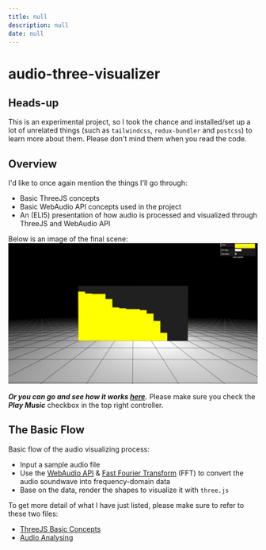 ```yaml
---
title: null
description: null
date: null
---
```


# audio-three-visualizer

## Heads-up

This is an experimental project, so I took the chance and installed/set up a lot of unrelated things (such as `tailwindcss`, `redux-bundler` and `postcss`)
to learn more about them. Please don't mind them when you read the code.

## Overview

I'd like to once again mention the things I'll go through:

- Basic ThreeJS concepts
- Basic WebAudio API concepts used in the project
- An (ELI5) presentation of how audio is processed and visualized through ThreeJS and WebAudio API

Below is an image of the final scene:
![final-sample](assets/final-sample.jpg)

**_Or you can go and see how it works [here](https://three-audio-visualizer.herokuapp.com/)._** Please make sure you check the **_Play Music_** checkbox in the top right controller.

## The Basic Flow

Basic flow of the audio visualizing process:

- Input a sample audio file
- Use the [WebAudio API](https://developer.mozilla.org/en-US/docs/Web/API/Web_Audio_API) & [Fast Fourier Transform](http://en.wikipedia.org/wiki/Fast_Fourier_transform) (FFT) to convert the audio soundwave into frequency-domain data
- Base on the data, render the shapes to visualize it with `three.js`

To get more detail of what I have just listed, please make sure to refer to these two files:

- [ThreeJS Basic Concepts](docs/basicthreejs.md)
- [Audio Analysing](docs/audioanalysing.md)
